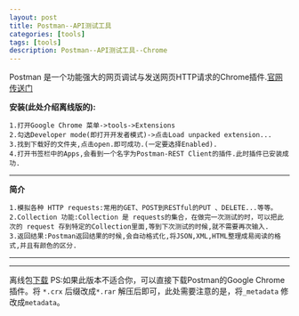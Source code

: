 ```yaml
---
layout: post
title: Postman--API测试工具
categories: [tools]
tags: [tools]
description: Postman--API测试工具--Chrome
---
```


Postman 是一个功能强大的网页调试与发送网页HTTP请求的Chrome插件.<a href="http://www.getpostman.com/">官网传送门</a>

**安装(此处介绍离线版的):**

    1.打开Google Chrome 菜单->tools->Extensions
    2.勾选Developer mode(即打开开发者模式)->点击Load unpacked extension...
    3.找到下载好的文件夹,点击open.即可成功.(一定要选择Enabled).
    4.打开书签栏中的Apps,会看到一个名字为Postman-REST Client的插件.此时插件已安装成功.

------
**简介**

    1.模拟各种 HTTP requests:常用的GET、POST到RESTful的PUT 、DELETE...等等。
    2.Collection 功能:Collection 是 requests的集合，在做完一次测试的时，可以把此次的 request 存到特定的Collection里面,等到下次测试的时候,就不需要再次输入.
    3.返回结果:Postman返回结果的时候,会自动格式化,将JSON,XML,HTML整理成易阅读的格式,并且有颜色的区分.

------

------
离线包<a href="/files/Postman-REST-Client_v0.8.4.14.rar">下载</a>
PS:如果此版本不适合你，可以直接下载Postman的Google Chrome插件。将 `*.crx` 后缀改成`*.rar` 解压后即可，此处需要注意的是，将`_metadata` 修改成`metadata`。

